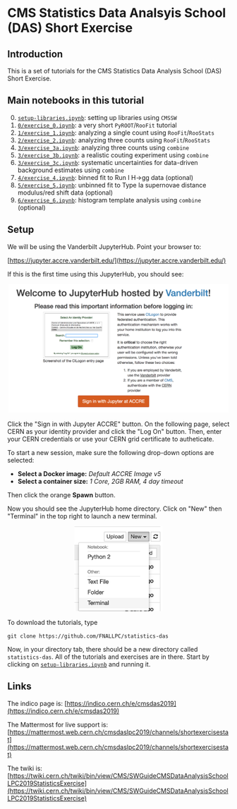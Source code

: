 # CMS Statistics Data Analsyis School (DAS) Short Exercise

## Introduction

This is a set of tutorials for the CMS Statistics Data Analysis School (DAS) Short Exercise. 

## Main notebooks in this tutorial

 0. [`setup-libraries.ipynb`](setup-libraries.ipynb): setting up libraries using `CMSSW`
 1. [`0/exercise_0.ipynb`](0/exercise_0.ipynb): a very short `PyROOT`/`RooFit` tutorial
 2. [`1/exercise_1.ipynb`](1/exercise_1.ipynb): analyzing a single count using `RooFit`/`RooStats` 
 3. [`2/exercise_2.ipynb`](2/exercise_2.ipynb): analyzing three counts using `RooFit`/`RooStats`
 4. [`3/exercise_3a.ipynb`](3/exercise_3a.ipynb): analyzing three counts using `combine`
 5. [`3/exercise_3b.ipynb`](3/exercise_3b.ipynb): a realistic couting experiment using `combine`
 6. [`3/exercise_3c.ipynb`](3/exercise_3c.ipynb): systematic uncertainties for data-driven background estimates using `combine`
 7. [`4/exercise_4.ipynb`](4/exercise_4.ipynb): binned fit to Run I H->gg data (optional)
 8. [`5/exercise_5.ipynb`](5/exercise_5.ipynb): unbinned fit to Type Ia supernovae distance modulus/red shift data (optional)
 9. [`6/exercise_6.ipynb`](6/exercise_6.ipynb): histogram template analysis using `combine` (optional)
 
## Setup

We will be using the Vanderbilt JupyterHub. Point your browser to:

[https://jupyter.accre.vanderbilt.edu/](https://jupyter.accre.vanderbilt.edu/)

If this is the first time using this JupyterHub, you should see:

<p align="center">
  <img src="vanderbilt.png" width="500"/>
</p>

Click the "Sign in with Jupyter ACCRE" button. On the following page, select CERN as your identity provider and click the "Log On" button. Then, enter your CERN credentials or use your CERN grid certificate to autheticate.  

To start a new session, make sure the following drop-down options are selected:
* **Select a Docker image:** *Default ACCRE Image v5*
* **Select a container size:** *1 Core, 2GB RAM, 4 day timeout*

Then click the orange **Spawn** button.

Now you should see the JupyterHub home directory. Click on "New" then "Terminal" in the top right to launch a new terminal.

<p align="center">
  <img src="new_terminal.png" width="200"/>
</p>

To download the tutorials, type

```
git clone https://github.com/FNALLPC/statistics-das
```

Now, in your directory tab, there should be a new directory called `statistics-das`. All of the tutorials and exercises are in there.  Start by clicking on [`setup-libraries.ipynb`](setup-libraries.ipynb) and running it.

## Links

The indico page is: [https://indico.cern.ch/e/cmsdas2019](https://indico.cern.ch/e/cmsdas2019)

The Mattermost for live support is: [https://mattermost.web.cern.ch/cmsdaslpc2019/channels/shortexercisestat](https://mattermost.web.cern.ch/cmsdaslpc2019/channels/shortexercisestat)

The twiki is: [https://twiki.cern.ch/twiki/bin/view/CMS/SWGuideCMSDataAnalysisSchoolLPC2019StatisticsExercise](https://twiki.cern.ch/twiki/bin/view/CMS/SWGuideCMSDataAnalysisSchoolLPC2019StatisticsExercise)
